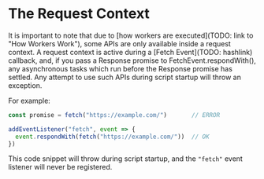 # The Request Context

It is important to note that due to [how workers are executed](TODO: link to "How Workers Work"), some APIs are only available inside a request context. A request context is active during a [Fetch Event](TODO: hashlink) callback, and, if you pass a Response promise to FetchEvent.respondWith(), any asynchronous tasks which run before the Response promise has settled. Any attempt to use such APIs during script startup will throw an exception.

For example:

```javascript
const promise = fetch("https://example.com/")       // ERROR

addEventListener("fetch", event => {
  event.respondWith(fetch("https://example.com/"))  // OK
})
```

This code snippet will throw during script startup, and the `"fetch"` event
listener will never be registered.

